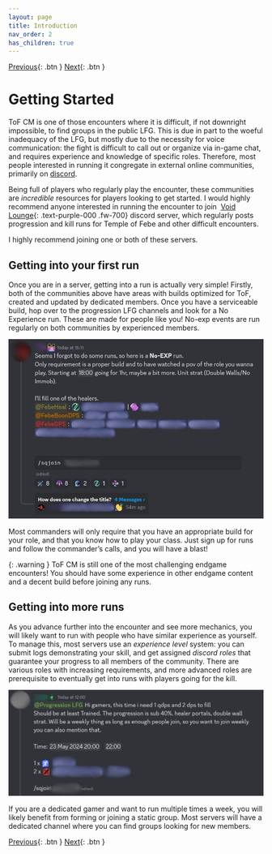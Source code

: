```yaml
---
layout: page
title: Introduction
nav_order: 2
has_children: true
---
```

[Previous](../index.html){: .btn } [Next](arcdps-logs.html){: .btn }

# Getting Started

ToF CM is one of those encounters where it is difficult, if not downright impossible, to find groups in the public LFG. This is due in part to the woeful inadequacy of the LFG, but mostly due to the necessity for voice communication: the fight is difficult to call out or organize via in-game chat, and requires experience and knowledge of specific roles. Therefore, most people interested in running it congregate in external online communities, primarily on [discord](https://discord.com/).

Being full of players who regularly play the encounter, these communities are _incredible_ resources for players looking to get started. I would highly recommend anyone interested in running the encounter to join <img class="inline vl_icon"> [Void Lounge](https://discord.gg/voidlounge){: .text-purple-000 .fw-700}  discord server, which regularly posts progression and kill runs for Temple of Febe and other difficult encounters.

I highly recommend joining one or both of these servers.

## Getting into your first run

Once you are in a server, getting into a run is actually very simple! Firstly, both of the communities above have areas with builds optimized for ToF, created and updated by dedicated members. Once you have a serviceable build, hop over to the progression LFG channels and look for a No Experience run. These are made for people like you! No-exp events are run regularly on both communities by experienced members.

![Example of a No-Exp sign-up](../images/introduction/signup.webp)

Most commanders will only require that you have an appropriate build for your role, and that you know how to play your class. Just sign up for runs and follow the commander’s calls, and you will have a blast!

{: .warning }
ToF CM is still one of the most challenging endgame encounters! You should have some experience in other endgame content and a decent build before joining any runs.

## Getting into more runs

As you advance further into the encounter and see more mechanics, you will likely want to run with people who have similar experience as yourself. To manage this, most servers use an _experience level_ system: you can submit logs demonstrating your skill, and get assigned _discord roles_ that guarantee your progress to all members of the community. There are various roles with increasing requirements, and more advanced roles are prerequisite to eventually get into runs with players going for the kill.

![Example of a more advanced sign-up](../images/introduction/signup2.webp)

If you are a dedicated gamer and want to run multiple times a week, you will likely benefit from forming or joining a static group. Most servers will have a dedicated channel where you can find groups looking for new members.

[Previous](../index.html){: .btn } [Next](arcdps-logs.html){: .btn }